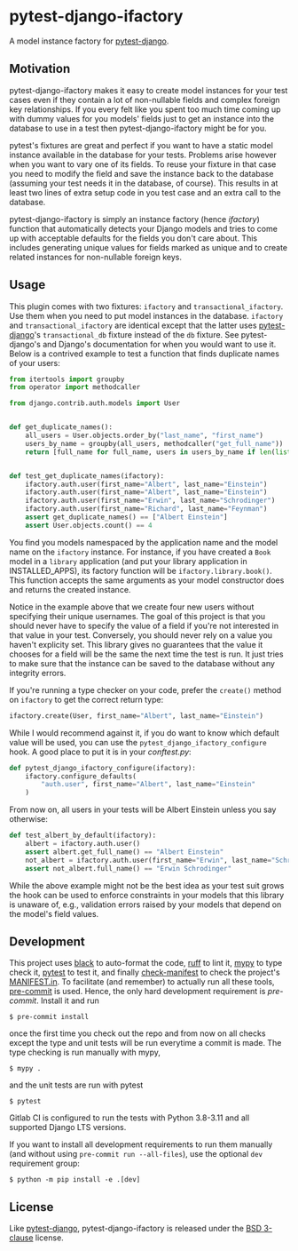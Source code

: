 # pytest-django-ifactory

A model instance factory for [pytest-django][].

[pytest-django]: https://pytest-django.readthedocs.io/

## Motivation

pytest-django-ifactory makes it easy to create model instances for
your test cases even if they contain a lot of non-nullable fields and
complex foreign key relationships. If you every felt like you spent
too much time coming up with dummy values for you models' fields just
to get an instance into the database to use in a test then
pytest-django-ifactory might be for you.

pytest's fixtures are great and perfect if you want to have a static
model instance available in the database for your tests. Problems
arise however when you want to vary one of its fields. To reuse your
fixture in that case you need to modify the field and save the
instance back to the database (assuming your test needs it in the
database, of course). This results in at least two lines of extra
setup code in you test case and an extra call to the database.

pytest-django-ifactory is simply an instance factory (hence
*ifactory*) function that automatically detects your Django models and
tries to come up with acceptable defaults for the fields you don't
care about. This includes generating unique values for fields marked
as unique and to create related instances for non-nullable foreign
keys.

## Usage

This plugin comes with two fixtures: `ifactory` and
`transactional_ifactory`.  Use them when you need to put model
instances in the database.  `ifactory` and `transactional_ifactory`
are identical except that the latter uses [pytest-django][]'s
`transactional_db` fixture instead of the `db` fixture.  See
pytest-django's and Django's documentation for when you would want to
use it.  Below is a contrived example to test a function that finds
duplicate names of your users:

```python
from itertools import groupby
from operator import methodcaller

from django.contrib.auth.models import User


def get_duplicate_names():
    all_users = User.objects.order_by("last_name", "first_name")
    users_by_name = groupby(all_users, methodcaller("get_full_name"))
    return [full_name for full_name, users in users_by_name if len(list(users)) > 1]


def test_get_duplicate_names(ifactory):
    ifactory.auth.user(first_name="Albert", last_name="Einstein")
    ifactory.auth.user(first_name="Albert", last_name="Einstein")
    ifactory.auth.user(first_name="Erwin", last_name="Schrodinger")
    ifactory.auth.user(first_name="Richard", last_name="Feynman")
    assert get_duplicate_names() == ["Albert Einstein"]
    assert User.objects.count() == 4
```

You find you models namespaced by the application name and the model
name on the `ifactory` instance. For instance, if you have created a
`Book` model in a `library` application (and put your library
application in INSTALLED_APPS), its factory function will be
`ifactory.library.book()`. This function accepts the same arguments as
your model constructor does and returns the created instance.

Notice in the example above that we create four new users without
specifying their unique usernames. The goal of this project is that
you should never have to specify the value of a field if you're not
interested in that value in your test. Conversely, you should never
rely on a value you haven't explicity set. This library gives no
guarantees that the value it chooses for a field will be the same the
next time the test is run. It just tries to make sure that the
instance can be saved to the database without any integrity errors.

If you're running a type checker on your code, prefer the `create()`
method on `ifactory` to get the correct return type:

```python
ifactory.create(User, first_name="Albert", last_name="Einstein")
```

While I would recommend against it, if you do want to know which
default value will be used, you can use the
`pytest_django_ifactory_configure` hook. A good place to put it is in
your *conftest.py*:

```python
def pytest_django_ifactory_configure(ifactory):
    ifactory.configure_defaults(
        "auth.user", first_name="Albert", last_name="Einstein"
    )
```

From now on, all users in your tests will be Albert Einstein unless
you say otherwise:

```python
def test_albert_by_default(ifactory):
    albert = ifactory.auth.user()
    assert albert.get_full_name() == "Albert Einstein"
    not_albert = ifactory.auth.user(first_name="Erwin", last_name="Schrodinger")
    assert not_albert.full_name() == "Erwin Schrodinger"
```

While the above example might not be the best idea as your test suit
grows the hook can be used to enforce constraints in your models that
this library is unaware of, e.g., validation errors raised by your
models that depend on the model's field values.

## Development

This project uses [black][] to auto-format the code, [ruff][] to lint
it, [mypy][] to type check it, [pytest][] to test it, and finally
[check-manifest][] to check the project's
[MANIFEST.in](MANIFEST.in). To facilitate (and remember) to actually
run all these tools, [pre-commit][] is used. Hence, the only hard
development requirement is *pre-commit*. Install it and run

```console
$ pre-commit install
```

once the first time you check out the repo and from now on all checks
except the type and unit tests will be run everytime a commit is
made. The type checking is run manually with mypy,

```console
$ mypy .
```

and the unit tests are run with pytest

```console
$ pytest
```

Gitlab CI is configured to run the tests with Python 3.8-3.11 and all
supported Django LTS versions.

If you want to install all development requirements to run them
manually (and without using `pre-commit run --all-files`), use the
optional `dev` requirement group:

```console
$ python -m pip install -e .[dev]
```

[black]: https://github.com/ambv/black
[check-manifest]: https://github.com/mgedmin/check-manifest
[mypy]: https://www.mypy-lang.org/
[pre-commit]: https://github.com/pre-commit/pre-commit
[pytest]: http://pytest.org/
[ruff]: https://beta.ruff.rs/docs

## License

Like [pytest-django][], pytest-django-ifactory is released under the
[BSD 3-clause](LICENSE) license.
